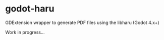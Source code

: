 # godot-haru
GDExtension wrapper to generate PDF files using the libharu (Godot 4.x+)

Work in progress...
